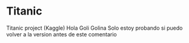 # Titanic
Titanic project (Kaggle)
Hola Goli Golina
Solo estoy probando si puedo volver a la version antes de este comentario
